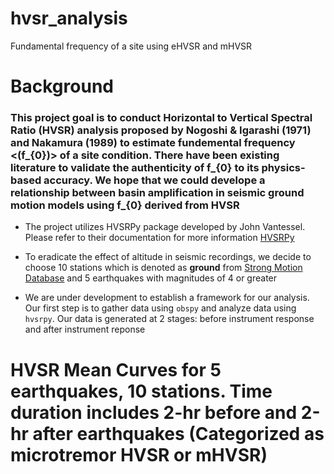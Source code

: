 # hvsr_analysis
Fundamental frequency of a site using eHVSR and mHVSR


# Background
### This project goal is to conduct Horizontal to Vertical Spectral Ratio (HVSR) analysis proposed by Nogoshi & Igarashi (1971) and Nakamura (1989) to estimate fundemental frequency <(f_{0})> of a site condition. There have been existing literature to validate the authenticity of f_{0} to its physics-based accuracy. We hope that we could develope a relationship between basin amplification in seismic ground motion models using f_{0} derived from HVSR

* The project utilizes HVSRPy package developed by John Vantessel. Please refer to their documentation for more information [HVSRPy](https://github.com/jpvantassel/hvsrpy)

* To eradicate the effect of altitude in seismic recordings, we decide to choose 10 stations which is denoted as **ground** from [Strong Motion Database](https://www.strongmotioncenter.org/)
and 5 earthquakes with magnitudes of 4 or greater

* We are under development to establish a framework for our analysis. Our first step is to gather data using `obspy` and analyze data using `hvsrpy`. Our data is generated at 2 stages: before instrument response and after instrument reponse


# HVSR Mean Curves for 5 earthquakes, 10 stations. Time duration includes 2-hr before and 2-hr after earthquakes (Categorized as microtremor HVSR or mHVSR)

